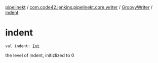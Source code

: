 [pipelinekt](../../index.md) / [com.code42.jenkins.pipelinekt.core.writer](../index.md) / [GroovyWriter](index.md) / [indent](./indent.md)

# indent

`val indent: `[`Int`](https://kotlinlang.org/api/latest/jvm/stdlib/kotlin/-int/index.html)

the level of indent, initizlized to 0

